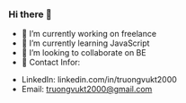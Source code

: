 ### Hi there 👋

- 🔭 I’m currently working on freelance
- 🌱 I’m currently learning JavaScript
- 👯 I’m looking to collaborate on BE
- 💬 Contact Infor:
+ LinkedIn: linkedin.com/in/truongvukt2000
+ Email: truongvukt2000@gmail.com
<!--
**truongvukt2000/truongvukt2000** is a ✨ _special_ ✨ repository because its `README.md` (this file) appears on your GitHub profile.

Here are some ideas to get you started:

- 🔭 I’m currently working on ...
- 🌱 I’m currently learning ...
- 👯 I’m looking to collaborate on ...
- 🤔 I’m looking for help with ...
- 💬 Ask me about ...
- 📫 How to reach me: ...
- 😄 Pronouns: ...
- ⚡ Fun fact: ...
-->
